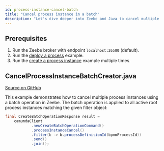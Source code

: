 ```yaml
---
id: process-instance-cancel-batch
title: "Cancel process instance in a batch"
description: "Let's dive deeper into Zeebe and Java to cancel multiple process instances via a batch operation."
---
```


## Prerequisites

1. Run the Zeebe broker with endpoint `localhost:26500` (default).
2. Run the [deploy a process](process-deploy.md) example.
3. Run the [create a process instance](process-instance-create.md) example multiple times.

## CancelProcessInstanceBatchCreator.java

<!-- :::note
**TODO:** Create the example in the example repo (after first review).
::: -->

[Source on GitHub](https://github.com/camunda-community-hub/camunda-8-examples/blob/main/zeebe-client-plain-java/src/main/java/io/camunda/zeebe/example/process/ProcessInstanceCreator.java)

This example demonstrates how to cancel multiple process instances using a batch operation in Zeebe. The batch operation is applied to all active root process instances matching the given filter object:

```java
final CreateBatchOperationResponse result =
    camundaClient
            .newCreateBatchOperationCommand()
            .processInstanceCancel()
            .filter(b -> b.processDefinitionId(bpmnProcessId))
            .send()
            .join();
```
